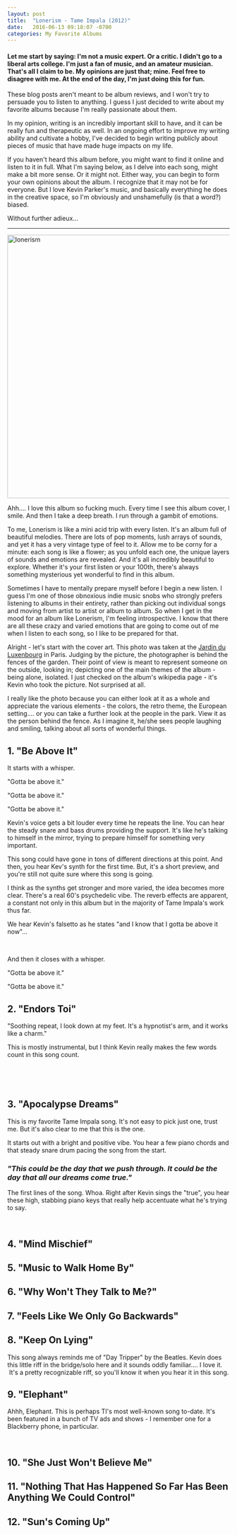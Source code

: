 ```yaml
---
layout: post
title:  "Lonerism - Tame Impala (2012)"
date:   2016-06-13 09:18:07 -0700
categories: My Favorite Albums
---
```


<h4>Let me start by saying: I'm not a music expert. Or a critic. I didn't go to a liberal arts college. I'm just a fan of music, and an amateur musician. That's all I claim to be. My opinions are just that; mine. Feel free to disagree with me. At the end of the day, I'm just doing this for fun.</h4>
These blog posts aren't meant to be album reviews, and I won't try to persuade you to listen to anything. I guess I just decided to write about my favorite albums because I'm really passionate about them.

In my opinion, writing is an incredibly important skill to have, and it can be really fun and therapeutic as well. In an ongoing effort to improve my writing ability and cultivate a hobby, I've decided to begin writing publicly about pieces of music that have made huge impacts on my life.

If you haven't heard this album before, you might want to find it online and listen to it in full. What I'm saying below, as I delve into each song, might make a bit more sense. Or it might not. Either way, you can begin to form your own opinions about the album. I recognize that it may not be for everyone. But I love Kevin Parker's music, and basically everything he does in the creative space, so I'm obviously and unshamefully (is that a word?) biased.

Without further adieux...

_________________________________________________________________

<img class="alignnone  wp-image-495" src="https://jarlev.files.wordpress.com/2016/06/lonerism.jpg" alt="lonerism" width="595" height="595" />

Ahh.... I love this album so fucking much. Every time I see this album cover, I smile. And then I take a deep breath. I run through a gambit of emotions.

To me, Lonerism is like a mini acid trip with every listen. It's an album full of beautiful melodies. There are lots of pop moments, lush arrays of sounds, and yet it has a very vintage type of feel to it. Allow me to be corny for a minute: each song is like a flower; as you unfold each one, the unique layers of sounds and emotions are revealed. And it's all incredibly beautiful to explore. Whether it's your first listen or your 100th, there's always something mysterious yet wonderful to find in this album.

Sometimes I have to mentally prepare myself before I begin a new listen. I guess I'm one of those obnoxious indie music snobs who strongly prefers listening to albums in their entirety, rather than picking out individual songs and moving from artist to artist or album to album. So when I get in the mood for an album like Lonerism, I'm feeling introspective. I know that there are all these crazy and varied emotions that are going to come out of me when I listen to each song, so I like to be prepared for that.

Alright - let's start with the cover art. This photo was taken at the <a href="https://en.wikipedia.org/wiki/Jardin_du_Luxembourg">Jardin du Luxenbourg</a> in Paris. Judging by the picture, the photographer is behind the fences of the garden. Their point of view is meant to represent someone on the outside, looking in; depicting one of the main themes of the album - being alone, isolated. I just checked on the album's wikipedia page - it's Kevin who took the picture. Not surprised at all.

I really like the photo because you can either look at it as a whole and appreciate the various elements - the colors, the retro theme, the European setting.... or you can take a further look at the people in the park. View it as the person behind the fence. As I imagine it, he/she sees people laughing and smiling, talking about all sorts of wonderful things.
<h2>1. "Be Above It"</h2>
It starts with a whisper.

"Gotta be above it."

"Gotta be above it."

"Gotta be above it."

Kevin's voice gets a bit louder every time he repeats the line. You can hear the steady snare and bass drums providing the support. It's like he's talking to himself in the mirror, trying to prepare himself for something very important.

This song could have gone in tons of different directions at this point. And then, you hear Kev's synth for the first time. But, it's a short preview, and you're still not quite sure where this song is going.

I think as the synths get stronger and more varied, the idea becomes more clear. There's a real 60's psychedelic vibe. The reverb effects are apparent, a constant not only in this album but in the majority of Tame Impala's work thus far.

We hear Kevin's falsetto as he states "and I know that I gotta be above it now"...

&nbsp;

And then it closes with a whisper.

"Gotta be above it."

"Gotta be above it."
<h2>2. "Endors Toi"</h2>
"Soothing repeat, I look down at my feet. It's a hypnotist's arm, and it works like a charm."

This is mostly instrumental, but I think Kevin really makes the few words count in this song count.

&nbsp;

&nbsp;
<h2>3. "Apocalypse Dreams"</h2>
This is my favorite Tame Impala song. It's not easy to pick just one, trust me. But it's also clear to me that this is the one.

It starts out with a bright and positive vibe. You hear a few piano chords and that steady snare drum pacing the song from the start.
<h3><em>"This could be the day that we push through. It could be the day that all our dreams come true."</em></h3>
The first lines of the song. Whoa. Right after Kevin sings the "true", you hear these high, stabbing piano keys that really help accentuate what he's trying to say.

&nbsp;
<h2>4. "Mind Mischief"</h2>
<h2></h2>
<h2>5. "Music to Walk Home By"</h2>
<h2></h2>
<h2>6. "Why Won't They Talk to Me?"</h2>
<h2></h2>
<h2>7. "Feels Like We Only Go Backwards"</h2>
<h2></h2>
<h2>8. "Keep On Lying"</h2>
This song always reminds me of "Day Tripper" by the Beatles. Kevin does this little riff in the bridge/solo here and it sounds oddly familiar.... I love it.  It's a pretty recognizable riff, so you'll know it when you hear it in this song.
<h2>9. "Elephant"</h2>
Ahhh, Elephant. This is perhaps TI's most well-known song to-date. It's been featured in a bunch of TV ads and shows - I remember one for a Blackberry phone, in particular.

&nbsp;
<h2>10. "She Just Won't Believe Me"</h2>
<h2></h2>
<h2>11. "Nothing That Has Happened So Far Has Been Anything We Could Control"</h2>
<h2></h2>
<h2>12. "Sun's Coming Up"</h2>